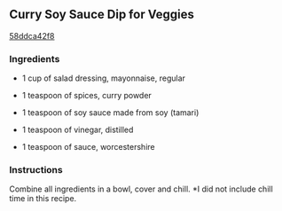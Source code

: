 ## Curry Soy Sauce Dip for Veggies

[58ddca42f8](http://www.food.com/recipe/curry-soy-sauce-dip-for-veggies-117980)

### Ingredients

 - 1 cup of salad dressing, mayonnaise, regular

 - 1 teaspoon of spices, curry powder

 - 1 teaspoon of soy sauce made from soy (tamari)

 - 1 teaspoon of vinegar, distilled

 - 1 teaspoon of sauce, worcestershire

### Instructions

Combine all ingredients in a bowl, cover and chill. *I did not include chill time in this recipe.